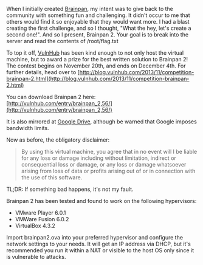 
When I initially created [Brainpan](/2013/03/20/brainpan-hacking-challenge/), my intent was to give back to the community with something fun and challenging. It didn't occur to me that others would find it so enjoyable that they would want more. I had a blast creating the first challenge, and so I thought, "What the hey, let's create a second one!". And so I present, Brainpan 2. Your goal is to break into the server and read the contents of /root/flag.txt 

<!--more-->

To top it off, [VulnHub](http://www.vulnhub.com/) has been kind enough to not only host the virtual machine, but to award a prize for the best written solution to Brainpan 2! The contest begins on November 20th, and ends on December 4th. For further details, head over to [http://blog.vulnhub.com/2013/11/competition-brainpan-2.html](http://blog.vulnhub.com/2013/11/competition-brainpan-2.html)

You can download Brainpan 2 here: [http://vulnhub.com/entry/brainpan_2,56/](http://vulnhub.com/entry/brainpan_2,56/)

It is also mirrored at [Google Drive](https://drive.google.com/file/d/0B41M3Dojh4xbRDREVUtySTBHZGs/edit?usp=sharing), although be warned that Google imposes bandwidth limits. 

Now as before, the obligatory disclaimer:

>By using this virtual machine, you agree that in no event will I be liable for any loss or damage including without limitation, indirect or consequential loss or damage, or any loss or damage whatsoever arising from loss of data or profits arising out of or in connection with the use of this software. 

TL;DR: If something bad happens, it's not my fault.

Brainpan 2 has been tested and found to work on the following hypervisors: 

* VMware Player 6.0.1
* VMWare Fusion 6.0.2
* VirtualBox 4.3.2

Import brainpan2.ova into your preferred hypervisor and configure the network settings to your needs. It will get an IP address via DHCP, but it's recommended you run it within a NAT or visible to the host OS only since it is vulnerable to attacks.
